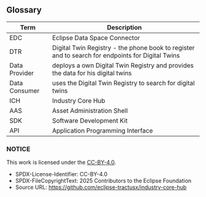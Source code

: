 ## Glossary

| Term          | Description                                                                                                    |
|---------------|----------------------------------------------------------------------------------------------------------------|
| EDC           | Eclipse Data Space Connector                                                                                   |
| DTR           | Digital Twin Registry - the phone book to register and to search for endpoints for Digital Twins               |
| Data Provider | deploys a own Digital Twin Registry and provides the data for his digital twins                                |
| Data Consumer | uses the Digital Twin Registry to search for digital twins                                                     |
| ICH           | Industry Core Hub                                                                                              |
| AAS           | Asset Administration Shell                                                                                     |
| SDK           | Software Development Kit                                                                                       |
| API           | Application Programming Interface                                                                              |

### NOTICE


This work is licensed under the [CC-BY-4.0](https://creativecommons.org/licenses/by/4.0/legalcode).

- SPDX-License-Identifier: CC-BY-4.0
- SPDX-FileCopyrightText: 2025 Contributors to the Eclipse Foundation
- Source URL: https://github.com/eclipse-tractusx/industry-core-hub